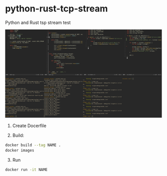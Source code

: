 # python-rust-tcp-stream
Python and Rust tsp stream test


![python-rust-tcp-stream](https://raw.githubusercontent.com/antonovmike/python-rust-tcp-stream/main/Screenshot.png)


1. Create Docerfile

2. Build:
```bash
docker build --tag NAME .
docker images
```

3. Run
```bash
docker run -it NAME
```
